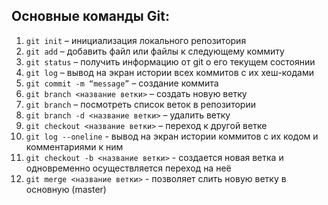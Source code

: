 ## Основные команды Git:

1. `git init` – инициализация локального репозитория
3. `git add` – добавить файл или файлы к следующему коммиту
2. `git status` – получить информацию от git о его текущем состоянии
5. `git log` – вывод на экран истории всех коммитов с их хеш-кодами
4. `git commit -m “message”` – создание коммита
7. `git branch <название ветки>` – создать новую ветку
6. `git branch` – посмотреть список веток в репозитории
9. `git branch -d <название ветки>` – удалить ветку
8. `git checkout <название ветки>` – переход к другой ветке
11. `git log --oneline` - вывод на экран истории коммитов с их кодом и комментариями к ним
10. `git checkout -b <название ветки>` - создается новая ветка и одновременно осуществляется переход на неё
12. `git merge <название ветки>` - позволяет слить новую ветку в основную (master)